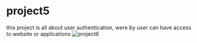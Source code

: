 # project5
this project is all about user authentication, were by user can have access to website or applications
![project6](https://user-images.githubusercontent.com/115103245/205897332-ca3564ab-21f8-4040-98fa-03c4f640e7a5.gif)
